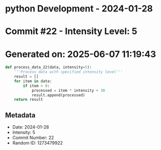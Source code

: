 ﻿# python Development - 2024-01-28
# Commit #22 - Intensity Level: 5
# Generated on: 2025-06-07 11:19:43
```python
def process_data_22(data, intensity=5):
    '''Process data with specified intensity level'''
    result = []
    for item in data:
        if item > 0:
            processed = item * intensity + 30
            result.append(processed)
    return result
```
## Metadata
- Date: 2024-01-28
- Intensity: 5
- Commit Number: 22
- Random ID: 1273479922
